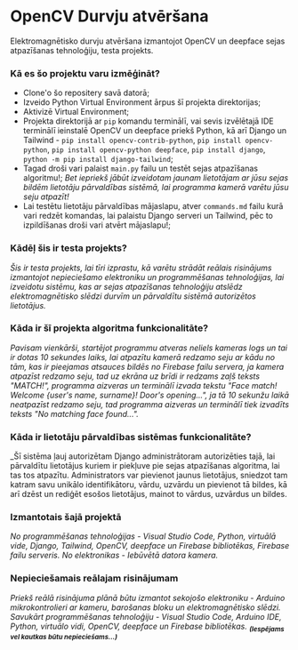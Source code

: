 # OpenCV Durvju atvēršana
Elektromagnētisko durvju atvēršana izmantojot OpenCV un deepface sejas atpazīšanas tehnoloģiju, testa projekts.

### Kā es šo projektu varu izmēģināt?
- Clone'o šo repositery savā datorā;
- Izveido Python Virtual Environment ārpus šī projekta direktorijas;
- Aktivizē Virtual Environment;
- Projekta direktorijā ar `pip` komandu terminālī, vai sevis izvēlētajā IDE terminālī ieinstalē OpenCV un deepface priekš Python, kā arī Django un Tailwind - `pip install opencv-contrib-python`, `pip install opencv-python`, `pip install opencv-python deepface`, `pip install django`, `python -m pip install django-tailwind`;
- Tagad droši vari palaist `main.py` failu un testēt sejas atpazīšanas algoritmu!; 
_Bet iepriekš jābūt izveidotam jaunam lietotājam ar jūsu sejas bildēm lietotāju pārvaldības sistēmā, lai programma kamerā varētu jūsu seju atpazīt!_
- Lai testētu lietotāju pārvaldības mājaslapu, atver `commands.md` failu kurā vari redzēt komandas, lai palaistu Django serveri un Tailwind, pēc to izpildīšanas droši vari atvērt mājaslapu!;

### Kādēļ šis ir testa projekts?
_Šis ir testa projekts, lai tīri izprastu, kā varētu strādāt reālais risinājums izmantojot nepieciešamo elektroniku un programmēšanas tehnoloģijas, 
lai izveidotu sistēmu, kas ar sejas atpazīšanas tehnoloģiju atslēdz elektromagnētisko slēdzi durvīm un pārvaldītu sistēmā autorizētos lietotājus._

### Kāda ir šī projekta algoritma funkcionalitāte?
_Pavisam vienkārši, startējot programmu atveras neliels kameras logs un tai ir dotas 10 sekundes laiks, lai atpazītu kamerā redzamo seju ar kādu no tām, kas ir pieejamas atsauces bildēs no Firebase failu servera,
ja kamera atpazīst redzamo seju, tad uz ekrāna uz brīdi ir redzams zaļš teksts "MATCH!", programma aizveras un terminālī izvada tekstu "Face match! Welcome {user's name, surname}! Door's opening...", ja tā 10 sekunžu laikā neatpazīst redzamo seju, tad programma aizveras un terminālī tiek izvadīts teksts "No matching face found..."._

### Kāda ir lietotāju pārvaldības sistēmas funkcionalitāte?
_Šī sistēma ļauj autorizētam Django administrātoram autorizēties tajā, lai pārvaldītu lietotājus kuriem ir piekļuve pie sejas atpazīšanas algoritma, lai tas tos atpazītu.
Administrators var pievienot jaunus lietotājus, sniedzot tam katram savu unikālo identifikātoru, vārdu, uzvārdu un pievienot tā bildes, kā arī dzēst un rediģēt esošos lietotājus, mainot to vārdus, uzvārdus un bildes.

### Izmantotais šajā projektā
_No programmēšanas tehnoloģijas - Visual Studio Code, Python, virtuālā vide, Django, Tailwind, OpenCV, deepface un Firebase bibliotēkas, Firebase failu serveris.
No elektronikas - Iebūvētā datora kamera._

### Nepieciešamais reālajam risinājumam
_Priekš reālā risinājuma plānā būtu izmantot sekojošo elektroniku - Arduino mikrokontrolieri ar kameru, barošanas bloku un elektromagnētisko slēdzi.
Savukārt programmēšanas tehnoloģiju - Visual Studio Code, Arduino IDE, Python, virtuālo vidi, OpenCV, deepface un Firebase bibliotēkas. <sub>**(Iespējams vel kautkas būtu nepieciešams...)**</sub>_
